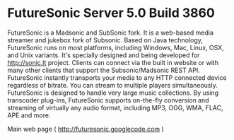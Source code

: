 FutureSonic Server 5.0 Build 3860
===================

FutureSonic is a Madsonic and SubSonic fork. It is a web-based media streamer and jukebox fork of Subsonic. Based on Java technology, FutureSonic runs on most platforms, including Windows, Mac, Linux, OSX, and Unix variants. It's specially designed and being developed for http://sonic.lt project. Clients can connect via the built in website or with many other clients that support the Subsonic/Madsonic REST API. FutureSonic instantly transports your media to any HTTP connected device regardless of bitrate. You can stream to multiple players simultaneously. FutureSonic is designed to handle very large music collections. By using transcoder plug-ins, FutureSonic supports on-the-fly conversion and streaming of virtually any audio format, including MP3, OGG, WMA, FLAC, APE and more.

Main web page ( http://futuresonic.googlecode.com )
